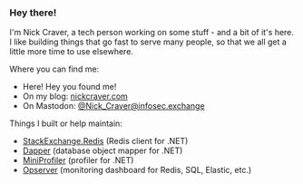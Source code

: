 ### Hey there!

I'm Nick Craver, a tech person working on some stuff - and a bit of it's here. I like building things that go fast to serve many people, so that we all get a little more time to use elsewhere.

Where you can find me:
- Here! Hey you found me!
- On my blog: [nickcraver.com](https://nickcraver.com/)
- On Mastodon: <a rel="me" href="https://infosec.exchange/@Nick_Craver">@Nick_Craver@infosec.exchange</a>

Things I built or help maintain:
- [StackExchange.Redis](https://github.com/NickCraver/StackExchange.Exceptional) (Redis client for .NET)
- [Dapper](https://github.com/DapperLib/Dapper) (database object mapper for .NET)
- [MiniProfiler](https://github.com/MiniProfiler/dotnet) (profiler for .NET)
- [Opserver](https://github.com/opserver/Opserver) (monitoring dashboard for Redis, SQL, Elastic, etc.)
